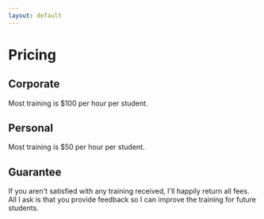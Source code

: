 ```yaml
---
layout: default
---
```


# Pricing


## Corporate

Most training is $100 per hour per student.


## Personal

Most training is $50 per hour per student.


## Guarantee

If you aren't satisfied with any training received, I'll happily return all fees. All I ask is that you provide feedback so I can improve the training for future students.
